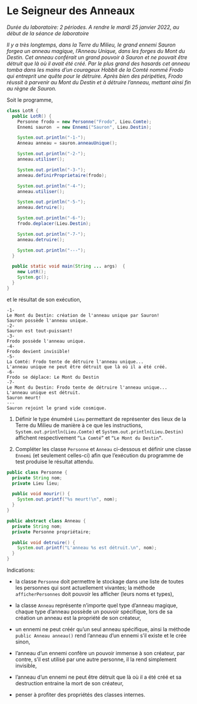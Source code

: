 # Le Seigneur des Anneaux

_Durée du laboratoire: 2 périodes. A rendre le mardi 25 janvier 2022, au début de la séance de laboratoire_

_Il y a très longtemps, dans la Terre du Milieu, le grand ennemi
Sauron forgea un anneau magique, l’Anneau Unique, dans les forges du
Mont du Destin. Cet anneau conférait un grand pouvoir à Sauron et ne
pouvait être détruit que là où il avait été créé. Par le plus grand
des hasards cet anneau tomba dans les mains d’un courageux Hobbit de
la Comté nommé Frodo qui entreprit une quête pour le détruire. Après
bien des péripéties, Frodo réussit à parvenir au Mont du Destin et à
détruire l’anneau, mettant ainsi fin au règne de Sauron._

Soit le programme,

```java
class LotR {
  public LotR() {
    Personne frodo = new Personne("Frodo", Lieu.Comte);
    Ennemi sauron  = new Ennemi("Sauron", Lieu.Destin);

    System.out.println("-1-");
    Anneau anneau = sauron.anneauUnique();

    System.out.println("-2-");
    anneau.utiliser();

    System.out.println("-3-");
    anneau.definirProprietaire(frodo);

    System.out.println("-4-");
    anneau.utiliser();

    System.out.println("-5-");
    anneau.detruire();

    System.out.println("-6-");
    frodo.deplacer(Lieu.Destin);

    System.out.println("-7-");
    anneau.detruire();

    System.out.println("---");
  }

  public static void main(String ... args)  {
    new LotR();
    System.gc();
  }
}
```

et le résultat de son exécution,

```
-1-
Le Mont du Destin: création de l'anneau unique par Sauron!
Sauron possède l'anneau unique.
-2-
Sauron est tout-puissant!
-3-
Frodo possède l'anneau unique.
-4-
Frodo devient invisible!
-5-
La Comté: Frodo tente de détruire l'anneau unique...
L'anneau unique ne peut être détruit que là où il a été créé.
-6-
Frodo se déplace: Le Mont du Destin
-7-
Le Mont du Destin: Frodo tente de détruire l'anneau unique...
L'anneau unique est détruit.
Sauron meurt!
---
Sauron rejoint le grand vide cosmique.
```

1. Définir le type énuméré `Lieu` permettant de représenter des lieux
   de la Terre du Milieu de manière à ce que les instructions,
   `System.out.println(Lieu.Comte)` et
   `System.out.println(Lieu.Destin)` affichent respectivement `“La
   Comté”` et `“Le Mont du Destin”`.

2. Compléter les classe `Personne` et `Anneau` ci-dessous et définir
   une classe `Ennemi` (et seulement celles-ci) afin que l’exécution
   du programme de test produise le résultat attendu.

```java
public class Personne {
  private String nom;
  private Lieu lieu;

  public void mourir() {
    System.out.printf("%s meurt!\n", nom);
  }
}

public abstract class Anneau {
  private String nom;
  private Personne propriétaire;

  public void detruire() { 
    System.out.printf("L'anneau %s est détruit.\n", nom);
  }
}
```

Indications:

* la classe `Personne` doit permettre le stockage dans une liste de
  toutes les personnes qui sont actuellement vivantes; la méthode
  `afficherPersonnes` doit pouvoir les afficher (leurs noms et types),

* la classe `Anneau` représente n’importe quel type d’anneau magique,
  chaque type d’anneau possède un pouvoir spécifique, lors de sa
  création un anneau est la propriété de son créateur,

* un ennemi ne peut créér qu’un seul anneau spécifique, ainsi la
  méthode `public Anneau anneau()` rend l’anneau d’un ennemi s’il
  existe et le crée sinon,

* l’anneau d’un ennemi confère un pouvoir immense à son créateur, par
  contre, s’il est utilisé par une autre personne, il la rend
  simplement invisible,

* l’anneau d’un ennemi ne peut être détruit que là où il a été créé et
  sa destruction entraine la mort de son créateur,

* penser à profiter des propriétés des classes internes.
